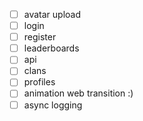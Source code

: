 - [ ] avatar upload
- [ ] login
- [ ] register 
- [ ] leaderboards
- [ ] api
- [ ] clans
- [ ] profiles
- [ ] animation web transition :)
- [ ] async logging
